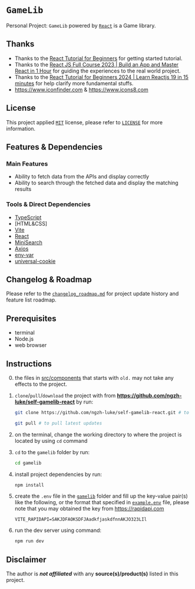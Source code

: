 # `GameLib`

Personal Project: `GameLib` powered by [`React`](https://react.dev/) is a Game library.

## Thanks

- Thanks to the [React Tutorial for Beginners](https://youtu.be/SqcY0GlETPk?si=opdBfZU9vDrOOxjJ) for getting started tutorial.
- Thanks to the [React JS Full Course 2023 | Build an App and Master React in 1 Hour](https://youtu.be/b9eMGE7QtTk?si=KdRpbg9HH3j72oyF) for guiding the experiences to the real world project.
- Thanks to the [React Tutorial for Beginners 2024 | Learn Reactjs 19 in 15 minutes](https://youtu.be/1z-E_KOC2L0?si=d-oK0YRN5Pk5a04E) for help clarify more fundamental stuffs.
- <https://www.iconfinder.com> & <https://www.icons8.com>

## License

This project applied [`MIT`](https://en.wikipedia.org/wiki/MIT_License) license, please refer to [`LICENSE`](LICENSE) for more information.

## Features & Dependencies

### Main Features

- Ability to fetch data from the APIs and display correctly
- Ability to search through the fetched data and display the matching results

### Tools & Direct Dependencies

- [TypeScript](https://www.typescriptlang.org/)
- [HTML&CSS]
- [Vite](https://vitejs.dev/)
- [React](https://react.dev)
- [MiniSearch](https://www.npmjs.com/package/minisearch)
- [Axios](https://www.npmjs.com/package/axios)
- [env-var](https://www.npmjs.com/package/env-var)
- [universal-cookie](https://www.npmjs.com/package/universal-cookie)

## Changelog & Roadmap

Please refer to the [`changelog_roadmap.md`](changelog_roadmap.md) for project update history and feature list roadmap.

## Prerequisites

- terminal
- Node.js
- web browser

## Instructions

0. the files in [src/components](/gamelib/src/components/) that starts with `old.` may not take any effects to the project.

1. `clone`/`pull`/`download` the project with from __<https://github.com/ngzh-luke/self-gamelib-react>__ by run:

    ```bash
    git clone https://github.com/ngzh-luke/self-gamelib-react.git # to clone

    git pull # to pull latest updates
    ```

2. on the terminal, change the working directory to where the project is located by using `cd` command

3. `cd` to the `gamelib` folder by run:

    ```bash
    cd gamelib
    ```

4. install project dependencies by run:

    ```bash
    npm install
    ```

5. create the `.env` file in the [`gamelib`](gamelib) folder and fill up the key-value pair(s) like the following, or the format that specified in [`example.env`](gamelib/example.env) file, please note that you may obtained the key from <https://rapidapi.com>

    ```.env
    VITE_RAPIDAPI=SAKJDFAOKSDFJAadkfjaskdfnnAKJO323LIl
    ```

6. run the dev server using command:

    ```bash
    npm run dev
    ```

## Disclaimer

The author is *__not affiliated__* with any __source(s)/product(s)__ listed in this project.
